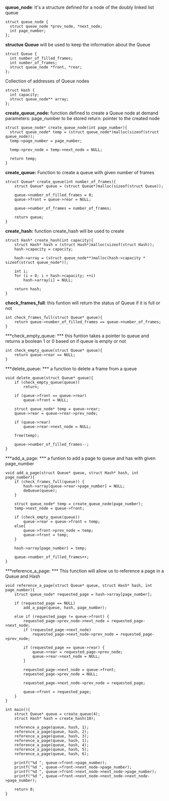 **queue_node**: It's a structure defined for a node of the doubly linked list queue

    struct queue_node {
      struct queue_node *prev_node, *next_node;
      int page_number;  
    };

**structue Queue** will be used to keep the information about the Queue

    struct Queue {
      int number_of_filled_frames;
      int number_of_frames;
      struct queue_node *front, *rear;
    };


Collection of addresses of Queue nodes  

    struct Hash {
      int capacity;
      struct queue_node** array;
    };

**create_queue_node:** function defined to create a Queue node at demand
  parameters: page_number to be stored
  return: pointer to the created node

    struct queue_node* create_queue_node(int page_number){
      struct queue_node* temp = (struct queue_node*)malloc(sizeof(struct queue_node));
      temp->page_number = page_number;

      temp->prev_node = temp->next_node = NULL;

      return temp;
    }

**create_queue:** Function to create a queue with given number of frames

    struct Queue* create_queue(int number_of_frames){
        struct Queue* queue = (struct Queue*)malloc(sizeof(struct Queue));

        queue->number_of_filled_frames = 0;
        queue->front = queue->rear = NULL;

        queue->number_of_frames = number_of_frames;

        return queue;
    }

**create_hash:** function create_hash will be used to create

    struct Hash* create_hash(int capacity){
        struct Hash* hash = (struct Hash*)malloc(sizeof(struct Hash));
        hash->capacity = capacity;

        hash->array = (struct queue_node**)malloc(hash->capacity * sizeof(struct queue_node*));

        int i;
        for (i = 0; i < hash->capacity; ++i)
            hash->array[i] = NULL;

        return hash;
    }
**check_frames_full**: this funtion will return the status of Queue if it is full or not

    int check_frames_full(struct Queue* queue){
        return queue->number_of_filled_frames == queue->number_of_frames;
    }

***check_empty_queue: *** this funtion takes a pointer to queue and returns a boolean 1 or 0 based on if queue is empty or not

    int check_empty_queue(struct Queue* queue){
        return queue->rear == NULL;
    }

***delete_queue: *** a function to delete a frame from a queue

    void delete_queue(struct Queue* queue){
        if (check_empty_queue(queue))
            return;

        if (queue->front == queue->rear)
            queue->front = NULL;

        struct queue_node* temp = queue->rear;
        queue->rear = queue->rear->prev_node;

        if (queue->rear)
            queue->rear->next_node = NULL;

        free(temp);

        queue->number_of_filled_frames--;
    }

***add_a_page: *** a funtion to add a page to queue and has with given page_number

    void add_a_page(struct Queue* queue, struct Hash* hash, int page_number){
        if (check_frames_full(queue)) {
            hash->array[queue->rear->page_number] = NULL;
            deQueue(queue);
        }

        struct queue_node* temp = create_queue_node(page_number);
        temp->next_node = queue->front;

        if (check_empty_queue(queue))
            queue->rear = queue->front = temp;
        else{
            queue->front->prev_node = temp;
            queue->front = temp;
        }

        hash->array[page_number] = temp;

        queue->number_of_filled_frames++;
    }

***reference_a_page: *** This function will allow us to reference a page in a Queue and Hash

    void reference_a_page(struct Queue* queue, struct Hash* hash, int page_number){
        struct queue_node* requested_page = hash->array[page_number];

        if (requested_page == NULL)
            add_a_page(queue, hash, page_number);

        else if (requested_page != queue->front) {
            requested_page->prev_node->next_node = requested_page->next_node;
            if (requested_page->next_node)
                requested_page->next_node->prev_node = requested_page->prev_node;

            if (requested_page == queue->rear) {
                queue->rear = requested_page->prev_node;
                queue->rear->next_node = NULL;
            }

            requested_page->next_node = queue->front;
            requested_page->prev_node = NULL;

            requested_page->next_node->prev_node = requested_page;

            queue->front = requested_page;
        }
    }

    int main(){
        struct Queue* queue = create_queue(4);
        struct Hash* hash = create_hash(10);

        reference_a_page(queue, hash, 1);
        reference_a_page(queue, hash, 2);
        reference_a_page(queue, hash, 3);
        reference_a_page(queue, hash, 1);
        reference_a_page(queue, hash, 4);
        reference_a_page(queue, hash, 5);
        reference_a_page(queue, hash, 6);

        printf("%d ", queue->front->page_number);
        printf("%d ", queue->front->next_node->page_number);
        printf("%d ", queue->front->next_node->next_node->page_number);
        printf("%d ", queue->front->next_node->next_node->next_node->page_number);

        return 0;
    }
